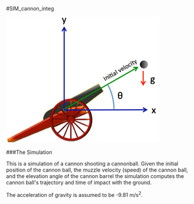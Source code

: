 #SIM\_cannon\_integ

![CannonPicture](images/CannonInit.png)

###The Simulation

This is a simulation of a cannon shooting a cannonball. Given the initial position of the cannon ball, the muzzle velocity (speed) of the cannon ball, and the elevation angle of the cannon barrel the simulation computes the cannon ball's trajectory and time of impact with the ground.

The acceleration of gravity is assumed to be -9.81 m/s<sup>2</sup>.


 
 
 
 